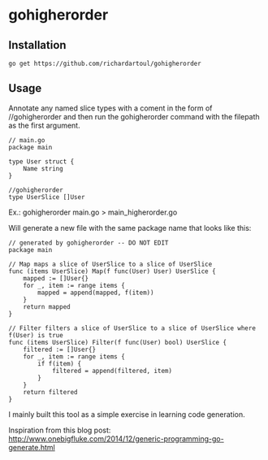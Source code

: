 # gohigherorder

## Installation
`go get https://github.com/richardartoul/gohigherorder`

## Usage
Annotate any named slice types with a coment in the form of //gohigherorder and
then run the gohigherorder command with the filepath as the first argument.

```golang
// main.go
package main

type User struct {
	Name string
}

//gohigherorder
type UserSlice []User
```

Ex.: gohigherorder main.go > main_higherorder.go

Will generate a new file with the same package name that looks like this:

```
// generated by gohigherorder -- DO NOT EDIT
package main

// Map maps a slice of UserSlice to a slice of UserSlice
func (items UserSlice) Map(f func(User) User) UserSlice {
	mapped := []User{}
	for _, item := range items {
		mapped = append(mapped, f(item))
	}
	return mapped
}

// Filter filters a slice of UserSlice to a slice of UserSlice where f(User) is true
func (items UserSlice) Filter(f func(User) bool) UserSlice {
	filtered := []User{}
	for _, item := range items {
		if f(item) {
			filtered = append(filtered, item)
		}
	}
	return filtered
}
```

I mainly built this tool as a simple exercise in learning code generation.

Inspiration from this blog post: http://www.onebigfluke.com/2014/12/generic-programming-go-generate.html

